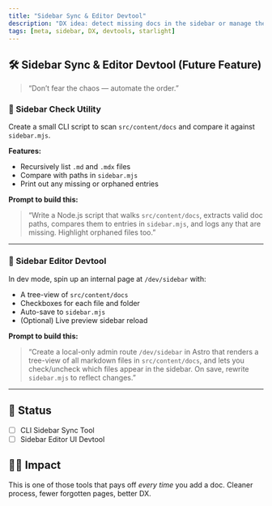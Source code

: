 ```yaml
---
title: "Sidebar Sync & Editor Devtool"
description: "DX idea: detect missing docs in the sidebar or manage them visually in dev mode."
tags: [meta, sidebar, DX, devtools, starlight]
---
```


## 🛠 Sidebar Sync & Editor Devtool (Future Feature)

> “Don’t fear the chaos — automate the order.”

### 🧭 Sidebar Check Utility
Create a small CLI script to scan `src/content/docs` and compare it against `sidebar.mjs`.

**Features:**
- Recursively list `.md` and `.mdx` files
- Compare with paths in `sidebar.mjs`
- Print out any missing or orphaned entries

**Prompt to build this:**
> “Write a Node.js script that walks `src/content/docs`, extracts valid doc paths, compares them to entries in `sidebar.mjs`, and logs any that are missing. Highlight orphaned files too.”

---

### 🧪 Sidebar Editor Devtool

In dev mode, spin up an internal page at `/dev/sidebar` with:

- A tree-view of `src/content/docs`
- Checkboxes for each file and folder
- Auto-save to `sidebar.mjs`
- (Optional) Live preview sidebar reload

**Prompt to build this:**
> “Create a local-only admin route `/dev/sidebar` in Astro that renders a tree-view of all markdown files in `src/content/docs`, and lets you check/uncheck which files appear in the sidebar. On save, rewrite `sidebar.mjs` to reflect changes.”

---

## 🌱 Status
- [ ] CLI Sidebar Sync Tool
- [ ] Sidebar Editor UI Devtool

## 🧘‍♂️ Impact
This is one of those tools that pays off *every time* you add a doc. Cleaner process, fewer forgotten pages, better DX.
